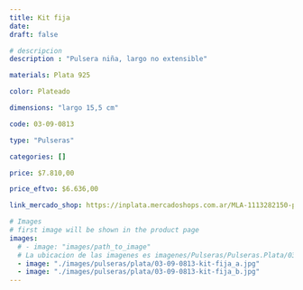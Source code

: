 ```yaml
---
title: Kit fija
date: 
draft: false

# descripcion
description : "Pulsera niña, largo no extensible"

materials: Plata 925

color: Plateado

dimensions: "largo 15,5 cm"

code: 03-09-0813

type: "Pulseras"

categories: []

price: $7.810,00

price_eftvo: $6.636,00

link_mercado_shop: https://inplata.mercadoshops.com.ar/MLA-1113282150-pulsera-de-plata-para-niña-kit-fija---apta-grabado-_JM

# Images
# first image will be shown in the product page
images:
  # - image: "images/path_to_image"
  # La ubicacion de las imagenes es imagenes/Pulseras/Pulseras.Plata/03-09-0813-kit-fija
  - image: "./images/pulseras/plata/03-09-0813-kit-fija_a.jpg"
  - image: "./images/pulseras/plata/03-09-0813-kit-fija_b.jpg"
---
```

